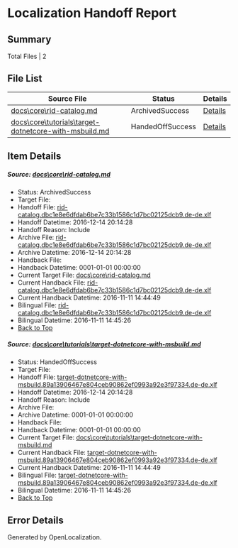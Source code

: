 # <a name='report-top'></a> Localization Handoff Report

## Summary
 Total Files | 2

## File List
 Source File | Status | Details 
 ----------- | ------ | ------- 
 [docs\core\rid-catalog.md](https://github.com/dotnet/docs/blob/0917900528d90fbf9bc9fbd77d20b3d9c8b901fe/docs/core/rid-catalog.md) | ArchivedSuccess | [Details](#87c332a97f00700ae31905d64690df013d841ad393)
 [docs\core\tutorials\target-dotnetcore-with-msbuild.md](https://github.com/dotnet/docs/blob/098cb31bb79e47ebb2ad2e8c2f56d2d5d6da4079/docs/core/tutorials/target-dotnetcore-with-msbuild.md) | HandedOffSuccess | [Details](#6a992d985948a22da58db8317bc04d2f1828fc05125)

## Item Details
##### <a name='87c332a97f00700ae31905d64690df013d841ad393'></a> Source: [docs\core\rid-catalog.md](https://github.com/dotnet/docs/blob/0917900528d90fbf9bc9fbd77d20b3d9c8b901fe/docs/core/rid-catalog.md)
* Status: ArchivedSuccess
* Target File: 
* Handoff File: [rid-catalog.dbc1e8e6dfdab6be7c33b1586c1d7bc02125dcb9.de-de.xlf](https://github.com/dotnet/docs.handoff/blob/c3c32ea4c751b36f1efb71278cdc396637bd6768/ol-handoff/dotnet/docs.de-de/master/ht-p1/rid-catalog.dbc1e8e6dfdab6be7c33b1586c1d7bc02125dcb9.de-de.xlf)
* Handoff Datetime: 2016-12-14 20:14:28
* Handoff Reason: Include
* Archive File: [rid-catalog.dbc1e8e6dfdab6be7c33b1586c1d7bc02125dcb9.de-de.xlf](https://github.com/dotnet/docs.handoff/blob/91672475e261108e57e18ce7085cf54634d968eb/ol-archive/dotnet/docs.de-de/master/ht-p1/rid-catalog.dbc1e8e6dfdab6be7c33b1586c1d7bc02125dcb9.de-de.xlf)
* Archive Datetime: 2016-12-14 20:14:28
* Handback File: 
* Handback Datetime: 0001-01-01 00:00:00
* Current Target File: [docs\core\rid-catalog.md](https://github.com/dotnet/docs.de-de/blob/b68b5693381c30ef5ca757bc09c99d9cc4e5be3f/docs/core/rid-catalog.md)
* Current Handback File: [rid-catalog.dbc1e8e6dfdab6be7c33b1586c1d7bc02125dcb9.de-de.xlf](https://github.com/dotnet/docs.handback/blob/e626612178bd6758ee9fab409c22b1c699c04079/ol-handback/dotnet/docs.de-de/master/ht-p1/rid-catalog.dbc1e8e6dfdab6be7c33b1586c1d7bc02125dcb9.de-de.xlf)
* Current Handback Datetime: 2016-11-11 14:44:49
* Bilingual File: [rid-catalog.dbc1e8e6dfdab6be7c33b1586c1d7bc02125dcb9.de-de.xlf](https://github.com/dotnet/docs.handback/blob/e626612178bd6758ee9fab409c22b1c699c04079/ol-handback/dotnet/docs.de-de/master/ht-p1/rid-catalog.dbc1e8e6dfdab6be7c33b1586c1d7bc02125dcb9.de-de.xlf)
* Bilingual Datetime: 2016-11-11 14:45:26
* [Back to Top](#report-top)

##### <a name='6a992d985948a22da58db8317bc04d2f1828fc05125'></a> Source: [docs\core\tutorials\target-dotnetcore-with-msbuild.md](https://github.com/dotnet/docs/blob/098cb31bb79e47ebb2ad2e8c2f56d2d5d6da4079/docs/core/tutorials/target-dotnetcore-with-msbuild.md)
* Status: HandedOffSuccess
* Target File: 
* Handoff File: [target-dotnetcore-with-msbuild.89a13906467e804ceb90862ef0993a92e3f97334.de-de.xlf](https://github.com/dotnet/docs.handoff/blob/c3c32ea4c751b36f1efb71278cdc396637bd6768/ol-handoff/dotnet/docs.de-de/master/ht-p1/target-dotnetcore-with-msbuild.89a13906467e804ceb90862ef0993a92e3f97334.de-de.xlf)
* Handoff Datetime: 2016-12-14 20:14:28
* Handoff Reason: Include
* Archive File: 
* Archive Datetime: 0001-01-01 00:00:00
* Handback File: 
* Handback Datetime: 0001-01-01 00:00:00
* Current Target File: [docs\core\tutorials\target-dotnetcore-with-msbuild.md](https://github.com/dotnet/docs.de-de/blob/b68b5693381c30ef5ca757bc09c99d9cc4e5be3f/docs/core/tutorials/target-dotnetcore-with-msbuild.md)
* Current Handback File: [target-dotnetcore-with-msbuild.89a13906467e804ceb90862ef0993a92e3f97334.de-de.xlf](https://github.com/dotnet/docs.handback/blob/e626612178bd6758ee9fab409c22b1c699c04079/ol-handback/dotnet/docs.de-de/master/ht-p1/target-dotnetcore-with-msbuild.89a13906467e804ceb90862ef0993a92e3f97334.de-de.xlf)
* Current Handback Datetime: 2016-11-11 14:44:49
* Bilingual File: [target-dotnetcore-with-msbuild.89a13906467e804ceb90862ef0993a92e3f97334.de-de.xlf](https://github.com/dotnet/docs.handback/blob/e626612178bd6758ee9fab409c22b1c699c04079/ol-handback/dotnet/docs.de-de/master/ht-p1/target-dotnetcore-with-msbuild.89a13906467e804ceb90862ef0993a92e3f97334.de-de.xlf)
* Bilingual Datetime: 2016-11-11 14:45:26
* [Back to Top](#report-top)


## Error Details

Generated by OpenLocalization.
